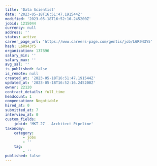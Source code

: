 ```yaml
---
title: 'Data Scientist'
date: '2023-05-18T16:51:47.191544Z'
modified: '2023-05-18T16:52:16.245200Z'
jobid: 1215044
currency: null
address: ''
status: active
career_page_url: 'https://www.careers-page.com/gentis/job/L6R943Y5'
hash: L6R943Y5
organization: 137896
salary_min: ''
salary_max: ''
avg_sal: ''
is_published: false
is_remote: null
created_at: '2023-05-18T16:51:47.191544Z'
updated_at: '2023-05-18T16:52:16.245200Z'
owner: 22120
contract_details: full_time
headcount: 1
compensation: Negotiable
hired_at: 0
submitted_at: 7
interview_at: 0
custom_fields:
    jobid: 'MKT-27 - Architect Pipeline'
taxonomy:
    category:
        - jobs
        - ''
    tag:
        - ''
published: false
---
```


